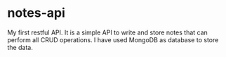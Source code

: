 # notes-api
My first restful API. It is a simple API to write and store notes that can perform all CRUD operations.
I have used MongoDB as database to store the data.
